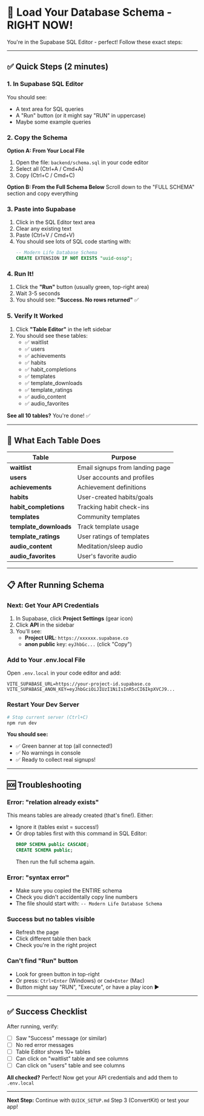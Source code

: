 # 🚀 Load Your Database Schema - RIGHT NOW!

You're in the Supabase SQL Editor - perfect! Follow these exact steps:

---

## ✅ Quick Steps (2 minutes)

### **1. In Supabase SQL Editor**

You should see:
- A text area for SQL queries
- A "Run" button (or it might say "RUN" in uppercase)
- Maybe some example queries

### **2. Copy the Schema**

**Option A: From Your Local File**
1. Open the file: `backend/schema.sql` in your code editor
2. Select all (Ctrl+A / Cmd+A)
3. Copy (Ctrl+C / Cmd+C)

**Option B: From the Full Schema Below**
Scroll down to the "FULL SCHEMA" section and copy everything

### **3. Paste into Supabase**

1. Click in the SQL Editor text area
2. Clear any existing text
3. Paste (Ctrl+V / Cmd+V)
4. You should see lots of SQL code starting with:
   ```sql
   -- Modern Life Database Schema
   CREATE EXTENSION IF NOT EXISTS "uuid-ossp";
   ```

### **4. Run It!**

1. Click the **"Run"** button (usually green, top-right area)
2. Wait 3-5 seconds
3. You should see: **"Success. No rows returned"** ✅

### **5. Verify It Worked**

1. Click **"Table Editor"** in the left sidebar
2. You should see these tables:
   - ✅ waitlist
   - ✅ users
   - ✅ achievements
   - ✅ habits
   - ✅ habit_completions
   - ✅ templates
   - ✅ template_downloads
   - ✅ template_ratings
   - ✅ audio_content
   - ✅ audio_favorites

**See all 10 tables?** You're done! ✅

---

## 🎯 What Each Table Does

| Table | Purpose |
|-------|---------|
| **waitlist** | Email signups from landing page |
| **users** | User accounts and profiles |
| **achievements** | Achievement definitions |
| **habits** | User-created habits/goals |
| **habit_completions** | Tracking habit check-ins |
| **templates** | Community templates |
| **template_downloads** | Track template usage |
| **template_ratings** | User ratings of templates |
| **audio_content** | Meditation/sleep audio |
| **audio_favorites** | User's favorite audio |

---

## 📋 After Running Schema

### **Next: Get Your API Credentials**

1. In Supabase, click **Project Settings** (gear icon)
2. Click **API** in the sidebar
3. You'll see:
   - **Project URL**: `https://xxxxxx.supabase.co`
   - **anon public** key: `eyJhbGc...` (click "Copy")

### **Add to Your .env.local File**

Open `.env.local` in your code editor and add:

```env
VITE_SUPABASE_URL=https://your-project-id.supabase.co
VITE_SUPABASE_ANON_KEY=eyJhbGciOiJIUzI1NiIsInR5cCI6IkpXVCJ9...
```

### **Restart Your Dev Server**

```bash
# Stop current server (Ctrl+C)
npm run dev
```

**You should see:**
- ✅ Green banner at top (all connected!)
- ✅ No warnings in console
- ✅ Ready to collect real signups!

---

## 🆘 Troubleshooting

### **Error: "relation already exists"**

This means tables are already created (that's fine!). Either:
- Ignore it (tables exist = success!)
- Or drop tables first with this command in SQL Editor:
  ```sql
  DROP SCHEMA public CASCADE;
  CREATE SCHEMA public;
  ```
  Then run the full schema again.

### **Error: "syntax error"**

- Make sure you copied the ENTIRE schema
- Check you didn't accidentally copy line numbers
- The file should start with: `-- Modern Life Database Schema`

### **Success but no tables visible**

- Refresh the page
- Click different table then back
- Check you're in the right project

### **Can't find "Run" button**

- Look for green button in top-right
- Or press: `Ctrl+Enter` (Windows) or `Cmd+Enter` (Mac)
- Button might say "RUN", "Execute", or have a play icon ▶️

---

## ✅ Success Checklist

After running, verify:

- [ ] Saw "Success" message (or similar)
- [ ] No red error messages
- [ ] Table Editor shows 10+ tables
- [ ] Can click on "waitlist" table and see columns
- [ ] Can click on "users" table and see columns

**All checked?** Perfect! Now get your API credentials and add them to `.env.local`

---

**Next Step:** Continue with `QUICK_SETUP.md` Step 3 (ConvertKit) or test your app!

